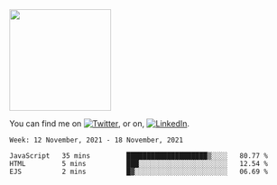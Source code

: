 <!-- ![visitors](https://visitor-badge.glitch.me/badge?page_id=page.id) -->

<img height="180em" src="https://github-readme-stats.vercel.app/api?username=alihernandez&show_icons=true&hide_border=true&&count_private=true&include_all_commits=true" />

<!-- Actual text -->

You can find me on [![Twitter][1.2]][1], or on, [![LinkedIn][2.2]][2].

<!-- Icons -->

[1.2]: http://i.imgur.com/wWzX9uB.png (twitter icon without padding)
[2.2]: https://raw.githubusercontent.com/MartinHeinz/MartinHeinz/master/linkedin-3-16.png (LinkedIn icon without padding)

<!-- Links to your social media accounts -->

[1]: https://twitter.com/phantomramen
[2]: https://www.linkedin.com/in/ali-hernandez-96b1b71a9/

<!--START_SECTION:waka-->
```text
Week: 12 November, 2021 - 18 November, 2021

JavaScript   35 mins         ████████████████████▒░░░░   80.77 % 
HTML         5 mins          ███░░░░░░░░░░░░░░░░░░░░░░   12.54 % 
EJS          2 mins          █▓░░░░░░░░░░░░░░░░░░░░░░░   06.69 % 
```
<!--END_SECTION:waka-->
